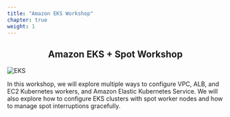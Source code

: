 ```yaml
---
title: "Amazon EKS Workshop"
chapter: true
weight: 1
---
```


<div style="text-align: center"><h2>Amazon EKS + Spot Workshop</h2></div>

![EKS](images/3-service-animated.gif)

In this workshop, we will explore multiple ways to configure VPC, ALB, and EC2
Kubernetes workers, and Amazon Elastic Kubernetes Service. We will also explore how to configure EKS clusters with spot worker nodes and how to manage spot interruptions gracefully.

